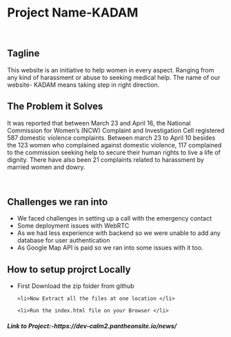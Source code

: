 <h1>Project Name-KADAM</h1>
<br>
<h2>Tagline</h2>
<p>This website is an initiative to help women in every aspect. Ranging from any kind of harassment or abuse to seeking medical help. The name of our website- KADAM means taking step in right direction.</p>

<h2>The Problem it Solves</h2>
<p>It was reported that between March 23 and April 16, the National Commission for Women’s (NCW) Complaint and Investigation Cell registered 587 domestic violence complaints. Between march 23 to April 10 besides the 123 women who complained against domestic violence, 117 complained to the commission seeking help to secure their human rights to live a life of dignity. There have also been 21 complaints related to harassment by married women and dowry.
</p>

<br>

<h2>Challenges we ran into</h2>
<ul>
    <li>We faced challenges in setting up a call with the emergency contact</li>
    <li>Some deployment issues with WebRTC</li>
    <li>As we had less experience with backend so we were unable to add any database for user authentication</li>
    <li>As Google Map API is paid so we ran into some issues with it too.
</li>

</ul>

<h2>How to setup projrct Locally</h2>
<ul>
    <li>First Download the zip folder from github</li>

    <li>Now Extract all the files at one location </li>

    <li>Run the index.html file on your Browser </li>
</ul>

<h5>Link to Project:-https://dev-calm2.pantheonsite.io/news/ </h5>